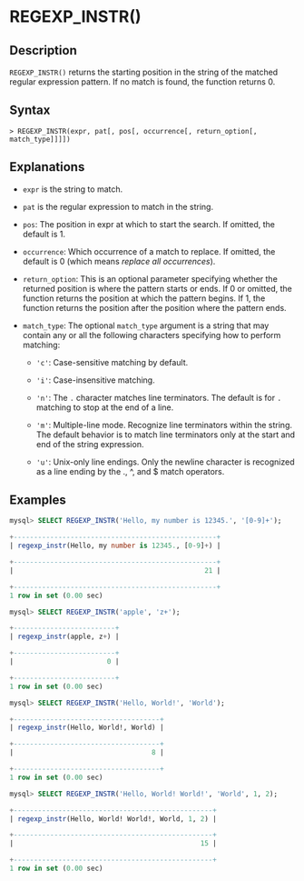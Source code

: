 # **REGEXP_INSTR()**

## **Description**

`REGEXP_INSTR()` returns the starting position in the string of the matched regular expression pattern. If no match is found, the function returns 0.

## **Syntax**

```
> REGEXP_INSTR(expr, pat[, pos[, occurrence[, return_option[, match_type]]]])
```

## Explanations

- `expr` is the string to match.

- `pat` is the regular expression to match in the string.

- `pos`: The position in expr at which to start the search. If omitted, the default is 1.

- `occurrence`: Which occurrence of a match to replace. If omitted, the default is 0 (which means *replace all occurrences*).

- `return_option`: This is an optional parameter specifying whether the returned position is where the pattern starts or ends. If 0 or omitted, the function returns the position at which the pattern begins. If 1, the function returns the position after the position where the pattern ends.

- `match_type`: The optional `match_type` argument is a string that may contain any or all the following characters specifying how to perform matching:

    + `'c'`: Case-sensitive matching by default.

    + `'i'`: Case-insensitive matching.

    + `'n'`: The `.` character matches line terminators. The default is for `.` matching to stop at the end of a line.

    + `'m'`: Multiple-line mode. Recognize line terminators within the string. The default behavior is to match line terminators only at the start and end of the string expression.

    + `'u'`: Unix-only line endings. Only the newline character is recognized as a line ending by the ., ^, and $ match operators.

## **Examples**

```SQL
mysql> SELECT REGEXP_INSTR('Hello, my number is 12345.', '[0-9]+');

+--------------------------------------------------+
| regexp_instr(Hello, my number is 12345., [0-9]+) |

+--------------------------------------------------+
|                                               21 |

+--------------------------------------------------+
1 row in set (0.00 sec)

mysql> SELECT REGEXP_INSTR('apple', 'z+');

+-------------------------+
| regexp_instr(apple, z+) |

+-------------------------+
|                       0 |

+-------------------------+
1 row in set (0.00 sec)

mysql> SELECT REGEXP_INSTR('Hello, World!', 'World');

+------------------------------------+
| regexp_instr(Hello, World!, World) |

+------------------------------------+
|                                  8 |

+------------------------------------+
1 row in set (0.00 sec)

mysql> SELECT REGEXP_INSTR('Hello, World! World!', 'World', 1, 2);

+-------------------------------------------------+
| regexp_instr(Hello, World! World!, World, 1, 2) |

+-------------------------------------------------+
|                                              15 |

+-------------------------------------------------+
1 row in set (0.00 sec)
```
